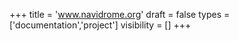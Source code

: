 +++
title = 'www.navidrome.org'
draft = false
types = ['documentation','project']
visibility = []
+++

